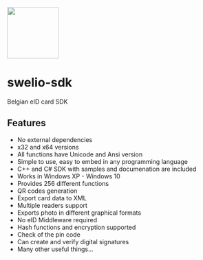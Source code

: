 <img src="https://github.com/perevoznyk/swelio-sdk/raw/master/Swelio_icon.png" width="120">

# swelio-sdk
Belgian eID card SDK

## Features
* No external dependencies
* x32 and x64 versions
* All functions have Unicode and Ansi version
* Simple to use, easy to embed in any programming language
* C++ and C# SDK with samples and documenation are included
* Works in Windows XP - Windows 10
* Provides 256 different functions
* QR codes generation
* Export card data to XML
* Multiple readers support
* Exports photo in different graphical formats
* No eID Middleware required
* Hash functions and encryption supported
* Check of the pin code
* Can create and verify digital signatures
* Many other useful things...
